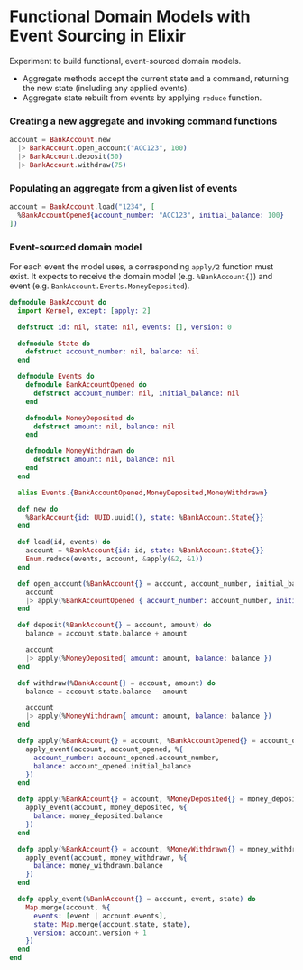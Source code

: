 # Functional Domain Models with Event Sourcing in Elixir

Experiment to build functional, event-sourced domain models.

- Aggregate methods accept the current state and a command, returning the new state (including any applied events).
- Aggregate state rebuilt from events by applying `reduce` function.

### Creating a new aggregate and invoking command functions

```elixir
account = BankAccount.new
  |> BankAccount.open_account("ACC123", 100)
  |> BankAccount.deposit(50)
  |> BankAccount.withdraw(75)
```

### Populating an aggregate from a given list of events

```elixir
account = BankAccount.load("1234", [
  %BankAccountOpened{account_number: "ACC123", initial_balance: 100}
])
```

### Event-sourced domain model

For each event the model uses, a corresponding `apply/2` function must exist. It expects to receive the domain model (e.g. `%BankAccount{}`) and event (e.g. `BankAccount.Events.MoneyDeposited`).

```elixir
defmodule BankAccount do
  import Kernel, except: [apply: 2]

  defstruct id: nil, state: nil, events: [], version: 0

  defmodule State do
    defstruct account_number: nil, balance: nil
  end

  defmodule Events do
    defmodule BankAccountOpened do
      defstruct account_number: nil, initial_balance: nil
    end

    defmodule MoneyDeposited do
      defstruct amount: nil, balance: nil
    end

    defmodule MoneyWithdrawn do
      defstruct amount: nil, balance: nil
    end
  end

  alias Events.{BankAccountOpened,MoneyDeposited,MoneyWithdrawn}

  def new do
    %BankAccount{id: UUID.uuid1(), state: %BankAccount.State{}}
  end

  def load(id, events) do
    account = %BankAccount{id: id, state: %BankAccount.State{}}    
    Enum.reduce(events, account, &apply(&2, &1))
  end

  def open_account(%BankAccount{} = account, account_number, initial_balance) when initial_balance > 0 do
    account 
    |> apply(%BankAccountOpened { account_number: account_number, initial_balance: initial_balance })
  end

  def deposit(%BankAccount{} = account, amount) do
    balance = account.state.balance + amount

    account 
    |> apply(%MoneyDeposited{ amount: amount, balance: balance })
  end

  def withdraw(%BankAccount{} = account, amount) do
    balance = account.state.balance - amount

    account 
    |> apply(%MoneyWithdrawn{ amount: amount, balance: balance })
  end

  defp apply(%BankAccount{} = account, %BankAccountOpened{} = account_opened) do
    apply_event(account, account_opened, %{
      account_number: account_opened.account_number,
      balance: account_opened.initial_balance
    })
  end

  defp apply(%BankAccount{} = account, %MoneyDeposited{} = money_deposited) do
    apply_event(account, money_deposited, %{
      balance: money_deposited.balance
    })
  end

  defp apply(%BankAccount{} = account, %MoneyWithdrawn{} = money_withdrawn) do
    apply_event(account, money_withdrawn, %{
      balance: money_withdrawn.balance
    })
  end

  defp apply_event(%BankAccount{} = account, event, state) do
    Map.merge(account, %{
      events: [event | account.events],
      state: Map.merge(account.state, state),
      version: account.version + 1
    })
  end
end
```